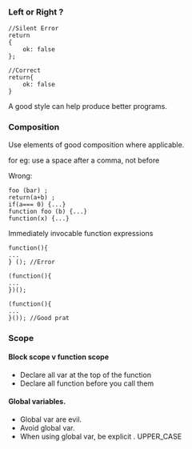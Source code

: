 ### Left or Right ?
	
	//Silent Error
	return 
	{
		ok: false
	};

	//Correct 
	return{
		ok: false
	}

A good style can help produce better programs.

### Composition 

Use elements of good composition where applicable.

for eg: use a space after a comma, not before

Wrong:
	
	foo (bar) ;
	return(a+b) ;
	if(a=== 0) {...}
	function foo (b) {...}
	function(x) {...}

Immediately invocable function expressions

	function(){
	...
	} (); //Error
	
	(function(){
	...
	})();
	
	(function(){
	...
	}()); //Good prat

### Scope

#### Block scope v function scope

-	Declare all var at the top of the function 
-	Declare all function before you call them

####	Global variables.
- Global var are evil.
- Avoid global var.
- When using global var, be explicit .
	 UPPER_CASE




<!--stackedit_data:
eyJoaXN0b3J5IjpbMTAxMDkzN119
-->